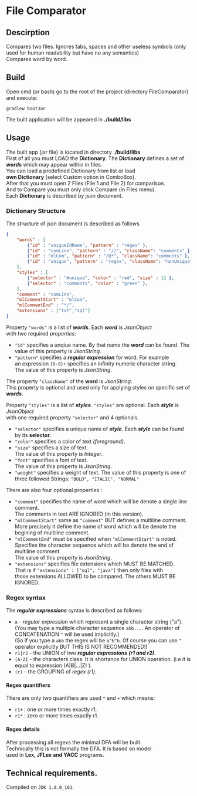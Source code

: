 # File Comparator
## Descirption
Compares two files. Ignores tabs, spaces and other useless symbols (only used for human readability but have no any semantics)  
Compares word by word.
## Build
Open cmd (or bash) go to the root of the project (directory FileComparator) and execute:
```
gradlew bootJar
```
The built application will be appeared in **./build/libs**

## Usage
The built app (jar file) is located in directory **./build/libs**  
First of all you must LOAD the **Dictionary**. The **Dictionary**
defines a set of ***words*** which may appear within in files.  
You can load a predefined Dictionary from list or load  
**own Dictionary** (select Custom option in ComboBox).  
After that you must open 2 Files (File 1 and File 2) for comparison.  
And to Compare you must only click Compare (in Files menu).  
Each **Dictionary** is described by json document.  
### Dictionary Structure
The structure of json document is described as follows
>  
```json
{  
    "words" : [  
        {"id" : "uniqueIdName", "pattern" : "regex" },  
        {"id" : "comLine", "pattern" : "//", "className": "comments" },  
        {"id" : "mlCom", "pattern" : "/@*", "className": "comments" },  
        {"id" : "unique", "pattern" : "regex", "className": "nonUnique" }  
    ],   
    "styles" : [  
        {"selector" : "#unique", "color" : "red", "size" : 12 },  
        {"selector" : "comments", "color" : "green" },  
    ],  
    "comment" : "comLine",  
    "mlCommentStart" : "mlCom",  
    "mlCommentEnd" : "*/",  
    "extensions" : ["txt","sql"]  
}
```

Property `"words"` is a list of ***words***. Each ***word*** is *JsonObject*  
with two required *properties*:  
 - `"id"` specifies a unqiue name. By that name the ***word*** can be found.
 The value of this property is *JsonString*.
 - `"pattern"` specifies a ***regular expression*** for word. For example  
 an expression `[0-9]+` specifies an infinity numeric character string.  
 The value of this property is *JsonString*.  

The property `"className"` of the **word** is *JsonString*.  
This property is optional and used only for applying styles on specific set of ***words***.

Property `"styles"` is a list of ***styles***. `"styles"` are optional. Each ***style*** is *JsonObject*    
with one required property `"selector"` and 4 optionals.
 - `"selector"` specifies a unique name of ***style***.
 Each ***style*** can be found by its **selector**.
 - `"color"` specifies a color of text *(foreground)*.
 - `"size"` specifies a size of text.  
 The value of this property is *Integer*.
 - `"font"` specifies a font of text.  
 The value of this property is *JsonString*.
 - `"weight"` specifies a weight of text.
 The value of this property is one of three followed Strings:
 ```"BOLD", "ITALIC", "NORMAL"```
 
There are also four optional properties :
 - `"comment"` specifies the name of word which will be denote a single line comment.  
 The comments in text ARE IGNORED (in this version).
 - `"mlCommentStart"` same as `"comment"` BUT defines a multiline comment.  
 More precisely it define the name of word which will be denote the begining of multiline comment.
 - `"mlCommentEnd"` must be specified when `"mlCommentStart"` is noted.  
 Specifies the character sequence which will be denote the end of multiline comment.  
 The value of this property is *JsonString*.
 - `"extensions"` specifies file extensions which MUST BE MATCHED.  
 That is if `"extensions" : ["sql", "java"]` then only files with  
 those extensions ALLOWED to be compared. The others MUST BE IGNORED.
 
### Regex syntax
The ***regular expressions*** syntax is described as follows: 
 - `a` - *regular expression* which represent a single character string ("a"). 
 (You may type a multiple character sequence `abb...`. An operator of CONCATENATION `^` will be used implicitly.)  
 (So if you type a `abb` the regex will be `a^b^b`. Of course you can use `^` operator explicitly BUT THIS IS NOT RECOMMENDED!) 
 - `r1|r2` - the UNION of two ***regular expressions (r1 and r2)***.
 - `[A-Z]` - the characters class. It is shortance for UNION operation. (i.e it is equal to expression (A|B|...|Z)    ).
 - `(r)` - the GROUPING of *regex (r1)*.

#### Regex quantifiers
There are only two quantifiers are used `*` and `+` which means:
 - `r1+` : one or more times exactly r1.
 - `r1*` : zero or more times exactly r1.

#### Regex details
After processing all regexs the minimal DFA will be built.  
Technically this is not formally the DFA. It is based on model  
used in **Lex, JFLex and YACC** programs.

## Technical requirements.
Compiled on `JDK 1.8.0_161`.
